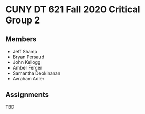 # CUNY DT 621 Fall 2020 Critical Group 2
## Members
 * Jeff Shamp
 * Bryan Persaud
 * John Kellogg
 * Amber Ferger
 * Samantha Deokinanan
 * Avraham Adler
 
## Assignments
TBD
 
 
 



